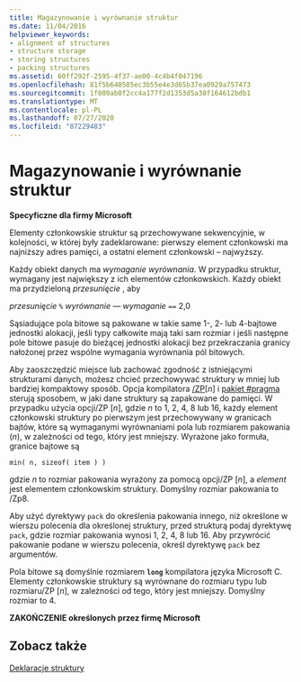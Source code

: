 ```yaml
---
title: Magazynowanie i wyrównanie struktur
ms.date: 11/04/2016
helpviewer_keywords:
- alignment of structures
- structure storage
- storing structures
- packing structures
ms.assetid: 60ff292f-2595-4f37-ae00-4c4b4f047196
ms.openlocfilehash: 81f5b640585ec3b55e4e3d65b37ea0929a757473
ms.sourcegitcommit: 1f009ab0f2cc4a177f2d1353d5a38f164612bdb1
ms.translationtype: MT
ms.contentlocale: pl-PL
ms.lasthandoff: 07/27/2020
ms.locfileid: "87229483"
---
```

# <a name="storage-and-alignment-of-structures"></a>Magazynowanie i wyrównanie struktur

**Specyficzne dla firmy Microsoft**

Elementy członkowskie struktur są przechowywane sekwencyjnie, w kolejności, w której były zadeklarowane: pierwszy element członkowski ma najniższy adres pamięci, a ostatni element członkowski – najwyższy.

Każdy obiekt danych ma *wymaganie wyrównania*. W przypadku struktur, wymagany jest największy z ich elementów członkowskich. Każdy obiekt ma przydzieloną *przesunięcie* , aby

*przesunięcie* `%` *wyrównanie — wymaganie* `==` 2,0

Sąsiadujące pola bitowe są pakowane w takie same 1-, 2- lub 4-bajtowe jednostki alokacji, jeśli typy całkowite mają taki sam rozmiar i jeśli następne pole bitowe pasuje do bieżącej jednostki alokacji bez przekraczania granicy nałożonej przez wspólne wymagania wyrównania pól bitowych.

Aby zaoszczędzić miejsce lub zachować zgodność z istniejącymi strukturami danych, możesz chcieć przechowywać struktury w mniej lub bardziej kompaktowy sposób. Opcja kompilatora [/ZP](../build/reference/zp-struct-member-alignment.md)[*n*] i [pakiet #pragma](../preprocessor/pack.md) sterują sposobem, w jaki dane struktury są zapakowane do pamięci. W przypadku użycia opcji/ZP [*n*], gdzie *n* to 1, 2, 4, 8 lub 16, każdy element członkowski struktury po pierwszym jest przechowywany w granicach bajtów, które są wymaganymi wyrównaniami pola lub rozmiarem pakowania (*n*), w zależności od tego, który jest mniejszy. Wyrażone jako formuła, granice bajtowe są

```
min( n, sizeof( item ) )
```

gdzie *n* to rozmiar pakowania wyrażony za pomocą opcji/ZP [*n*], a *element* jest elementem członkowskim struktury. Domyślny rozmiar pakowania to /Zp8.

Aby użyć dyrektywy `pack` do określenia pakowania innego, niż określone w wierszu polecenia dla określonej struktury, przed strukturą podaj dyrektywę `pack`, gdzie rozmiar pakowania wynosi 1, 2, 4, 8 lub 16. Aby przywrócić pakowanie podane w wierszu polecenia, określ dyrektywę `pack` bez argumentów.

Pola bitowe są domyślnie rozmiarem **`long`** kompilatora języka Microsoft C. Elementy członkowskie struktury są wyrównane do rozmiaru typu lub rozmiaru/ZP [*n*], w zależności od tego, który jest mniejszy. Domyślny rozmiar to 4.

**ZAKOŃCZENIE określonych przez firmę Microsoft**

## <a name="see-also"></a>Zobacz także

[Deklaracje struktury](../c-language/structure-declarations.md)
